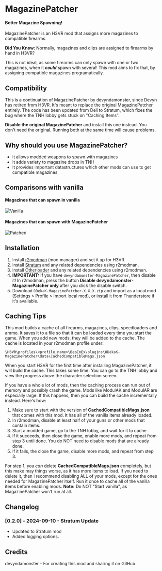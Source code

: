 # MagazinePatcher

#### Better Magazine Spawning!

MagazinePatcher is an H3VR mod that assigns more magazines to compatible firearms. 

**Did You Know:** Normally, magazines and clips are assigned to firearms by hand in H3VR?

This is not ideal, as some firearms can only spawn with one or two magazines, when it ***could*** spawn with several! This mod aims to fix that, by assigning compatible magazines programatically.

## Compatibility

This is a continuation of MagazinePatcher by devyndamonster, since Devyn has retired from H3VR. It's meant to replace the original MagazinePatcher entirely. The code has been updated from Deli to Stratum, which fixes the bug where the TNH lobby gets stuck on "Caching Items".

**Disable the original MagazinePatcher** and install this one instead. You don't need the original. Running both at the same time will cause problems.

## Why should you use MagazinePatcher?
- It allows modded weapons to spawn with magazines
- It adds variety to magazine drops in TNH
- It provides important datastructures which other mods can use to get compatible magazines

## Comparisons with vanilla

#### Magazines that can spawn in vanilla
![Vanilla](https://i.imgur.com/BjJHrSa.jpg)

#### Magazines that can spawn with MagazinePatcher
![Patched](https://i.imgur.com/Eb0zFme.jpg)

## Installation
1. Install [r2modman](https://thunderstore.io/c/h3vr/p/ebkr/r2modman/) (mod manager) and set it up for H3VR.
2. Install [Stratum](https://thunderstore.io/c/h3vr/p/Stratum/Stratum/) and any related dependencies using r2modman.
3. Install [Otherloader](https://thunderstore.io/c/h3vr/p/devyndamonster/OtherLoader/) and any related dependencies using r2modman.
4. **IMPORTANT:** If you have `devyndamonster-MagazinePatcher`, then disable it! In r2modman, press the button **Disable devyndamonster-MagazinePatcher only** after you click the disable switch.
5. Download `ODekaK-MagazinePatcher-X.X.X.zip` and import as a local mod (Settings > Profile > Import local mod), or install it from Thunderstore if it's available.

## Caching Tips

This mod builds a cache of all firearms, magazines, clips, speedloaders and ammo. It saves it to a file so that it can be loaded every time you start the game. When you add new mods, they will be added to the cache. The cache is located in your r2modman profile under:

`\H3VR\profiles\<profile_name>\BepInEx\plugins\ODekaK-MagazinePatcher\data\CachedCompatibleMags.json`

When you start H3VR for the first time after installing MagazinePatcher, it will build the cache. This takes some time. You can go to the TNH lobby and view the progress above the character selection screen.

If you have a whole lot of mods, then the caching process can run out of memory and possibly crash the game. Mods like ModulAK and ModulAR are especially large. If this happens, then you can build the cache incrementally instead. Here's how:

1. Make sure to start with the version of **CachedCompatibleMags.json** that comes with this mod. It has all of the vanilla items already loaded.
2. In r2modman, disable at least half of your guns or other mods that contain items.
3. Start a modded game, go to the TNH lobby, and wait for it to cache.
4. If it succeeds, then close the game, enable more mods, and repeat from step 3 until done. You do NOT need to disable mods that are already done.
5. If it fails, the close the game, disable more mods, and repeat from step 3.
 
For step 1, you _can_ delete **CachedCompatibleMags.json** completely, but this make may things worse, as it has more items to load. If you need to delete it, then I recommend disabling ALL of your mods, except for the ones needed for MagazinePatcher itself. Run it once to cache all of the vanilla items before enabling mods. **Note:** Do NOT "Start vanilla", as MagazinePatcher won't run at all.

## Changelog

### [0.2.0] - 2024-09-10 - Stratum Update
- Updated to Stratum mod
- Added logging options.

## Credits
devyndamonster - For creating this mod and sharing it on GitHub
